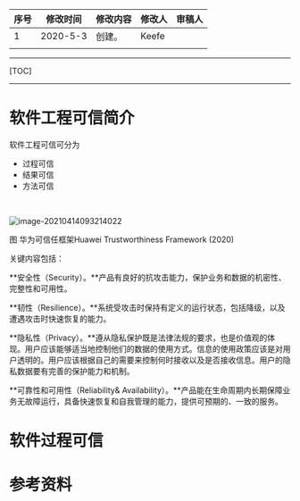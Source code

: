 | 序号 | 修改时间 | 修改内容 | 修改人 | 审稿人 |
| ---- | -------- | -------- | ------ | ------ |
| 1    | 2020-5-3 | 创建。   | Keefe  |        |
|      |          |          |        |        |





---

[TOC]



---

#  软件工程可信简介

软件工程可信可分为

* 过程可信
* 结果可信
* 方法可信

​         

![image-20210414093214022](../media/software_enginer/it_009.png)                      

图  华为可信任框架Huawei Trustworthiness Framework (2020)

关键内容包括： 

**安全性（Security）。**产品有良好的抗攻击能力，保护业务和数据的机密性、完整性和可用性。

**韧性（Resilience）。**系统受攻击时保持有定义的运行状态，包括降级，以及遭遇攻击时快速恢复的能力。

**隐私性（Privacy）。**遵从隐私保护既是法律法规的要求，也是价值观的体现。用户应该能够适当地控制他们的数据的使用方式。信息的使用政策应该是对用户透明的。用户应该根据自己的需要来控制何时接收以及是否接收信息。用户的隐私数据要有完善的保护能力和机制。

**可靠性和可用性（Reliability& Availability）。**产品能在生命周期内长期保障业务无故障运行，具备快速恢复和自我管理的能力，提供可预期的、一致的服务。



# 软件过程可信





# 参考资料

[1]:   https://www.sohu.com/a/286402333_258858  "任正非致员工信公布：全面提升软件工程能力和实践 "